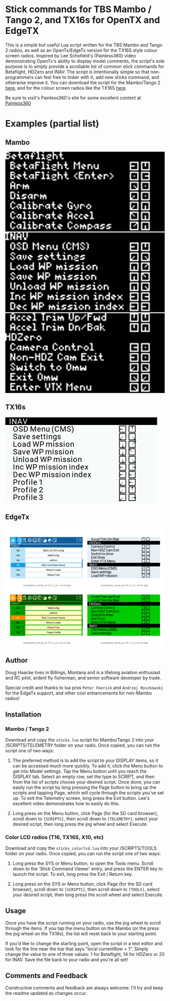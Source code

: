 # Stick commands for TBS Mambo / Tango 2, and TX16s for OpenTX and EdgeTX
This is a simple but useful Lua script written for the TBS Mambo and Tango 2 radios, as well as an OpenTx/EdgeTx version for the TX16S style colour screen radios. Inspired by Lee Schofield's (Painless360) video demonstrating OpenTx's ability to display model comments, the script's sole purpose is to simply provide a scrollable list of common stick commands for Betaflight, HDZero and INAV.  The script is intentionally simple so that non-programmers can feel free to tinker with it, add new sticks command, and otherwise improve it. You can download the script for the Mambo/Tango 2 [here](https://github.com/DHaacke/Mambo-Tango/blob/master/sticks.lua), and for the colour screen radios like the TX16S [here](https://github.com/DHaacke/Mambo-Tango/blob/master/sticks_colorlcd.lua).

 Be sure to visit's Painless360's site for some excellent content at [Painless360](https://www.youtube.com/channel/UCp1vASX-fg959vRc1xowqpw)

 # Examples (partial list)
 
 ## Mambo
 ![Betaflight](betaflight.bmp)
 ![INAV](inav1.bmp)
 ![HDZero](hdzero.bmp)

 ## TX16s
 ![Betaflight](TX16S-sticks.bmp)

 ## EdgeTx
 ![Betaflight](edgetx.bmp)


## Author
Doug Haacke lives in Billings, Montana and is a lifelong aviation enthusiast and RC pilot, ardent fly fisherman, and senior software developer by trade.

Special credit and thanks to lua pros `Peter Feerick` and `Andrzej Roszkowski` for the EdgeTx support, and other cool enhancements for non-Mambo radios!

## Installation

### Mambo / Tango 2
Download and copy the `sticks.lua` script for Mambo/Tango 2 into your /SCRIPTS/TELEMETRY folder on your radio.  Once copied, you can run the script one of two ways:

1. The preferred method is to add the script to your DISPLAY items, so it can be accessed much more quickly. To add it, click the Menu button to get into Model settings. Tap the Menu botton until you reach the DISPLAY tab. Select an empty row, set the type to SCRIPT, and then from the list of scripts choose your desired script.  Once done, you can easily run the script by long pressing the Page button to bring up the scripts and tapping Page, which will cycle through the scripts you've set up. To exit the Telemetry screen, long press the Exit button.  Lee's excellent video demonstrates how to easily do this.

2. Long press on the Menu button, click Page (for the SD card browser), scroll down to `[SCRIPTS]`, then scroll down to `[TELEMETRY]`, select your desired script, then long press the jog wheel and select Execute.

### Color LCD radios (T16, TX16S, X10, etc)
Download and copy the `sticks_colorlcd.lua` into your /SCRIPTS/TOOLS folder on your radio.  Once copied, you can run the script one of two ways:

1. Long press the SYS or Menu button, to open the Tools menu. Scroll down to the 'Stick Command Viewer' entry, and press the ENTER key to launch the script. To exit, long press the Exit / Return key.

2. Long press on the SYS or Menu button, click Page (for the SD card browser), scroll down to `[SCRIPTS]`, then scroll down to `[TOOLS]`, select your desired script, then long press the scroll wheel and select Execute.

## Usage

Once you have the script running on your radio, use the jog wheel to scroll through the items. If you tap the menu button on the Mambo (or the press the jog wheel on the TX16s), the list will reset back to your starting point.

If you'd like to change the starting point, open the script in a text editor and look for the line near the top that says "local currentRow = 1". Simply change the value to one of three values:  1 for Betaflight, 14 for HDZero or 20 for INAV.  Save the file back to your radio and you're all set!

## Comments and Feedback

Constructive comments and feedback are always welcome. I'll try and keep the readme updated as changes occur.
